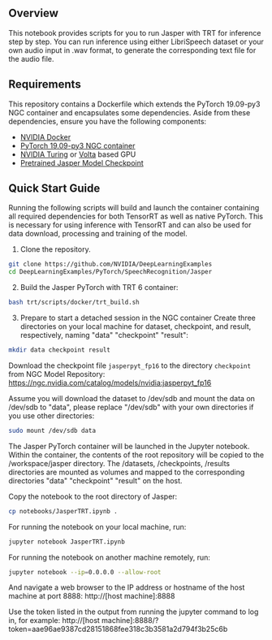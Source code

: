 ## Overview

This notebook provides scripts for you to run Jasper with TRT for inference step by step. You can run inference using either LibriSpeech dataset or your own audio input in .wav format, to generate the corresponding text file for the audio file. 

## Requirements

This repository contains a Dockerfile which extends the PyTorch 19.09-py3 NGC container and encapsulates some dependencies. Aside from these dependencies, ensure you have the following components:
    
* [NVIDIA Docker](https://github.com/NVIDIA/nvidia-docker)
* [PyTorch 19.09-py3 NGC container](https://ngc.nvidia.com/catalog/containers/nvidia:pytorch)
* [NVIDIA Turing](https://www.nvidia.com/en-us/geforce/turing/) or [Volta](https://www.nvidia.com/en-us/data-center/volta-gpu-architecture/) based GPU
* [Pretrained Jasper Model Checkpoint](https://ngc.nvidia.com/catalog/models/nvidia:jasperpyt_fp16)

## Quick Start Guide

Running the following scripts will build and launch the container containing all required dependencies for both TensorRT as well as native PyTorch. This is necessary for using inference with TensorRT and can also be used for data download, processing and training of the model.

1. Clone the repository.

```bash
git clone https://github.com/NVIDIA/DeepLearningExamples
cd DeepLearningExamples/PyTorch/SpeechRecognition/Jasper
```
2. Build the Jasper PyTorch with TRT 6 container:

```bash
bash trt/scripts/docker/trt_build.sh
```
3. Prepare to start a detached session in the NGC container
Create three directories on your local machine for dataset, checkpoint, and result, respectively, naming "data" "checkpoint" "result":

```bash
mkdir data checkpoint result
```
Download the checkpoint file `jasperpyt_fp16` to the directory `checkpoint` from NGC Model Repository: https://ngc.nvidia.com/catalog/models/nvidia:jasperpyt_fp16

Assume you will download the dataset to /dev/sdb and mount the data on /dev/sdb to "data", please replace "/dev/sdb" with your own directories if you use other directories:

```bash
sudo mount /dev/sdb data
```

The Jasper PyTorch container will be launched in the Jupyter notebook. Within the container, the contents of the root repository will be copied to the /workspace/jasper directory. The /datasets, /checkpoints, /results directories are mounted as volumes and mapped to the corresponding directories "data" "checkpoint" "result" on the host.

Copy the notebook to the root directory of Jasper:
```bash
cp notebooks/JasperTRT.ipynb .
```

For running the notebook on your local machine, run:

```bash
jupyter notebook JasperTRT.ipynb
```
For running the notebook on another machine remotely, run: 

```bash
jupyter notebook --ip=0.0.0.0 --allow-root
```
And navigate a web browser to the IP address or hostname of the host machine at port 8888: http://[host machine]:8888

Use the token listed in the output from running the jupyter command to log in, for example: http://[host machine]:8888/?token=aae96ae9387cd28151868fee318c3b3581a2d794f3b25c6b



